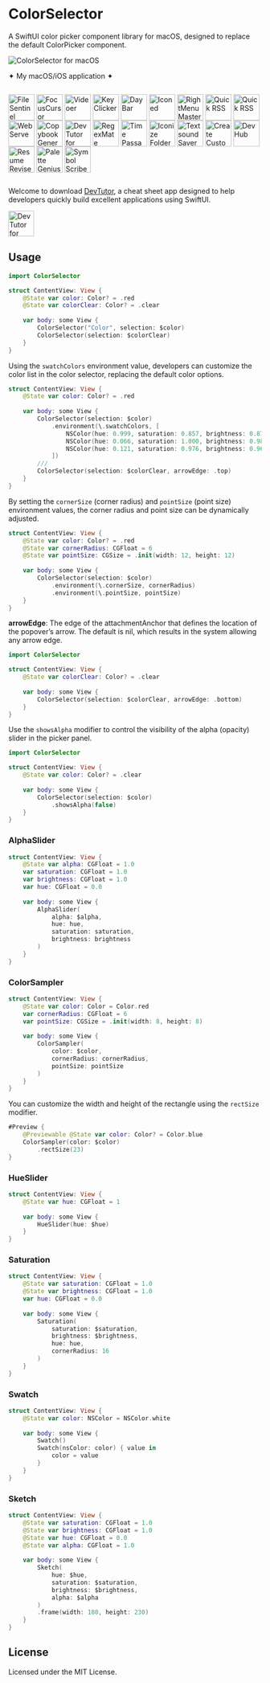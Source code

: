 ColorSelector
===

A SwiftUI color picker component library for macOS, designed to replace the default ColorPicker component.

![ColorSelector for macOS](https://github.com/user-attachments/assets/aab49a01-6c3d-40e7-86c2-4013f2b8cc8d)


✦ My macOS/iOS application ✦

<p style="display: inline-block">
    <a target="_blank" href="https://wangchujiang.com/file-sentinel/" title="FileSentinel for macOS"><img align="center" alt="FileSentinel" height="52" width="52" src="https://github.com/user-attachments/assets/28bce2cc-290e-45bf-9068-585ff6ecafe9"></a>
    <a target="_blank" href="https://wangchujiang.com/focus-cursor/" title="FocusCursor for macOS"><img align="center" alt="FocusCursor" height="52" width="52" src="https://github.com/user-attachments/assets/d543668a-737b-4853-a6bb-eaa269e69836"></a>
    <a target="_blank" href="https://wangchujiang.com/videoer/" title="Videoer for macOS"><img align="center" alt="Videoer" height="52" width="52" src="https://github.com/user-attachments/assets/10ffb0f1-0625-40d6-93f1-2c2496592595"></a>
    <a target="_blank" href="https://wangchujiang.com/key-clicker/" title="KeyClicker for macOS"><img align="center" alt="KeyClicker" height="52" width="52" src="https://github.com/user-attachments/assets/5a19fcb9-cb81-4855-b4ea-31c604d9612a"></a>
    <a target="_blank" href="https://wangchujiang.com/daybar/" title="DayBar for macOS"><img align="center" alt="DayBar" height="52" width="52" src="https://github.com/user-attachments/assets/b67d4a2e-92e2-4d8c-8c6f-2a1eb3e2fa93"></a>
    <a target="_blank" href="https://wangchujiang.com/iconed/" title="Iconed for macOS"><img align="center" alt="Iconed" height="52" width="52" src="https://github.com/user-attachments/assets/8a35dc7b-4faf-4e2a-9311-f66d6844a896"></a>
    <a target="_blank" href="https://wangchujiang.com/rightmenu-master/" title="RightMenu Master for macOS"><img align="center" alt="RightMenu Master" height="52" width="52" src="https://github.com/user-attachments/assets/39a76541-71bf-4de7-a01c-c62f0557dff5"></a>
    <a target="_blank" href="https://wangchujiang.com/paste-quick/" title="Paste Quick for macOS"><img align="center" alt="Quick RSS" height="52" width="52" src="https://github.com/user-attachments/assets/bdaad5b7-9810-44ce-8f17-8410864465d2"></a>
    <a target="_blank" href="https://wangchujiang.com/quick-rss/" title="Quick RSS for macOS/iOS"><img align="center" alt="Quick RSS" height="52" width="52" src="https://github.com/user-attachments/assets/374106b5-a448-4d1d-9ccb-b04b6bc681ed"></a>
    <a target="_blank" href="https://wangchujiang.com/web-serve/" title="Web Serve for macOS"><img align="center" alt="Web Serve" height="52" width="52" src="https://github.com/user-attachments/assets/e1d9f76f-0f3d-4ba5-8a15-253ee173bb1c"></a>
    <a target="_blank" href="https://wangchujiang.com/copybook-generator/" title="Copybook Generator for macOS/iOS"><img align="center" alt="Copybook Generator" height="52" width="52" src="https://github.com/jaywcjlove/jaywcjlove/assets/1680273/b90e42ff-158b-4534-82ca-5898fd0e8d73"></a>
    <a target="_blank" href="https://wangchujiang.com/devtutor/" title="DevTutor for macOS/iOS"><img align="center" alt="DevTutor for SwiftUI" height="52" width="52" src="https://github.com/jaywcjlove/jaywcjlove/assets/1680273/f15c154d-0192-48eb-8e0e-9e245ffd974a"></a>
    <a target="_blank" href="https://wangchujiang.com/regex-mate/" title="RegexMate for macOS/iOS"><img align="center" alt="RegexMate" height="52" width="52" src="https://github.com/jaywcjlove/jaywcjlove/assets/1680273/aabe5aa9-9a96-4390-8bed-c3e4023d0dea"></a>
    <a target="_blank" href="https://wangchujiang.com/time-passage/" title="Time Passage for macOS/iOS"><img align="center" alt="Time Passage" height="52" width="52" src="https://github.com/jaywcjlove/time-passage/assets/1680273/6f30e429-e6f3-4dbe-9921-a5effe2a05e9"></a>
    <a target="_blank" href="https://wangchujiang.com/IconizeFolder/" title="IconizeFolder for macOS"><img align="center" alt="Iconize Folder" height="52" width="52" src="https://github.com/jaywcjlove/jaywcjlove/assets/1680273/fa9d8b9c-1e51-4ded-877c-fa5b21c47220"></a>
    <a target="_blank" href="https://wangchujiang.com/TextSoundSaver/" title="Textsound Saver for macOS/iOS"><img align="center" alt="Textsound Saver" height="52" width="52" src="https://github.com/jaywcjlove/jaywcjlove/assets/1680273/0595e842-980b-4574-8891-a8ba853a08be"></a>
    <a target="_blank" href="https://wangchujiang.com/create-custom-symbols/" title="Create Custom Symbols for macOS"><img align="center" alt="Create Custom Symbols" height="52" width="52" src="https://github.com/jaywcjlove/jaywcjlove/assets/1680273/8cd022ce-a3f1-4e89-b7c6-6fbd0d4db77c"></a>
    <a target="_blank" href="https://wangchujiang.com/DevHub/" title="DevHub for macOS"><img align="center" alt="DevHub" height="52" width="52" src="https://github.com/user-attachments/assets/4a44a4fd-67ce-430b-af0a-72f18feaa47d"></a>
    <a target="_blank" href="https://wangchujiang.com/ResumeRevise/" title="Resume Revise for macOS"><img align="center" alt="Resume Revise" height="52" width="52" src="https://github.com/jaywcjlove/jaywcjlove/assets/1680273/c9954a20-1905-48de-bdf8-d71837974aa2"></a>
    <a target="_blank" href="https://wangchujiang.com/palette-genius/" title="Palette Genius for macOS"><img align="center" alt="Palette Genius" height="52" width="52" src="https://github.com/jaywcjlove/jaywcjlove/assets/1680273/27340413-d355-45b2-8f6f-6ac37682d957"></a>
    <a target="_blank" href="https://wangchujiang.com/symbol-scribe/" title="Symbol Scribe for macOS"><img align="center" alt="Symbol Scribe" height="52" width="52" src="https://github.com/jaywcjlove/jaywcjlove/assets/1680273/c7249f05-fa70-4def-a1e9-571d5f171fc9"></a>
</p>

Welcome to download [DevTutor](https://apps.apple.com/app/devtutor/id6471227008), a cheat sheet app designed to help developers quickly build excellent applications using SwiftUI.

<p>
  <a target="_blank" href="https://apps.apple.com/app/devtutor/id6471227008" title="DevTutor for SwiftUI AppStore"><img alt="DevTutor for SwiftUI AppStore" src="https://jaywcjlove.github.io/sb/download/macos.svg" height="51">
  </a>
</p>

## Usage

```swift
import ColorSelector

struct ContentView: View {
    @State var color: Color? = .red
    @State var colorClear: Color? = .clear
    
    var body: some View {
        ColorSelector("Color", selection: $color)
        ColorSelector(selection: $colorClear)
    }
}
```

Using the `swatchColors` environment value, developers can customize the color list in the color selector, replacing the default color options.

```swift
struct ContentView: View {
    @State var color: Color? = .red
    
    var body: some View {
        ColorSelector(selection: $color)
            .environment(\.swatchColors, [
                NSColor(hue: 0.999, saturation: 0.857, brightness: 0.878, alpha: 1.0),
                NSColor(hue: 0.066, saturation: 1.000, brightness: 0.980, alpha: 1.0),
                NSColor(hue: 0.121, saturation: 0.976, brightness: 0.969, alpha: 1.0),
            ])
        ///     
        ColorSelector(selection: $colorClear, arrowEdge: .top)
    }
}
```

By setting the `cornerSize` (corner radius) and `pointSize` (point size) environment values, the corner radius and point size can be dynamically adjusted.

```swift
struct ContentView: View {
    @State var color: Color? = .red
    @State var cornerRadius: CGFloat = 6
    @State var pointSize: CGSize = .init(width: 12, height: 12)
    
    var body: some View {
        ColorSelector(selection: $color)
            .environment(\.cornerSize, cornerRadius)
            .environment(\.pointSize, pointSize)
    }
}
```

**arrowEdge**: The edge of the attachmentAnchor that defines the location of the popover’s arrow. The default is nil, which results in the system allowing any arrow edge.

```swift
import ColorSelector

struct ContentView: View {
    @State var colorClear: Color? = .clear
    
    var body: some View {
        ColorSelector(selection: $colorClear, arrowEdge: .bottom)
    }
}
```

Use the `showsAlpha` modifier to control the visibility of the alpha (opacity) slider in the picker panel.

```swift
import ColorSelector

struct ContentView: View {
    @State var color: Color? = .clear
    
    var body: some View {
        ColorSelector(selection: $color)
            .showsAlpha(false)
    }
}
```   

### AlphaSlider

```swift
struct ContentView: View {
    @State var alpha: CGFloat = 1.0
    var saturation: CGFloat = 1.0
    var brightness: CGFloat = 1.0
    var hue: CGFloat = 0.0
    
    var body: some View {
        AlphaSlider(
            alpha: $alpha,
            hue: hue,
            saturation: saturation,
            brightness: brightness
        )
    }
}
```

### ColorSampler

```swift
struct ContentView: View {
    @State var color: Color = Color.red
    var cornerRadius: CGFloat = 6
    var pointSize: CGSize = .init(width: 8, height: 8)
    
    var body: some View {
        ColorSampler(
            color: $color,
            cornerRadius: cornerRadius,
            pointSize: pointSize
        )
    }
}
```

You can customize the width and height of the rectangle using the `rectSize` modifier.

```swift
#Preview {
    @Previewable @State var color: Color? = Color.blue
    ColorSampler(color: $color)
        .rectSize(23)
}
```

### HueSlider

```swift
struct ContentView: View {
    @State var hue: CGFloat = 1
    
    var body: some View {
        HueSlider(hue: $hue)
    }
}
```

### Saturation

```swift
struct ContentView: View {
    @State var saturation: CGFloat = 1.0
    @State var brightness: CGFloat = 1.0
    var hue: CGFloat = 0.0
    
    var body: some View {
        Saturation(
            saturation: $saturation,
            brightness: $brightness,
            hue: hue,
            cornerRadius: 16
        )
    }
}
```

### Swatch

```swift
struct ContentView: View {
    @State var color: NSColor = NSColor.white
    
    var body: some View {
        Swatch()
        Swatch(nsColor: color) { value in
            color = value
        }
    }
}
```

### Sketch

```swift
struct ContentView: View {
    @State var saturation: CGFloat = 1.0
    @State var brightness: CGFloat = 1.0
    @State var hue: CGFloat = 0.0
    @State var alpha: CGFloat = 1.0
    
    var body: some View {
        Sketch(
            hue: $hue,
            saturation: $saturation,
            brightness: $brightness,
            alpha: $alpha
        )
        .frame(width: 180, height: 230)
    }
}
```

## License

Licensed under the MIT License.

